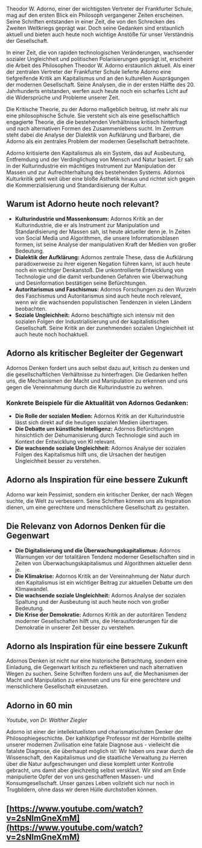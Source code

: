 Theodor W. Adorno, einer der wichtigsten Vertreter der Frankfurter Schule, mag auf den ersten Blick ein Philosoph vergangener Zeiten erscheinen. Seine Schriften entstanden in einer Zeit, die von den Schrecken des Zweiten Weltkriegs geprägt war. Doch seine Gedanken sind erstaunlich aktuell und bieten auch heute noch wichtige Anstöße für unser Verständnis der Gesellschaft.

In einer Zeit, die von rapiden technologischen Veränderungen, wachsender sozialer Ungleichheit und politischen Polarisierungen geprägt ist, erscheint die Arbeit des Philosophen Theodor W. Adorno erstaunlich aktuell. Als einer der zentralen Vertreter der Frankfurter Schule lieferte Adorno eine tiefgreifende Kritik am Kapitalismus und an den kulturellen Ausprägungen der modernen Gesellschaft. Seine Analysen, die in der ersten Hälfte des 20\. Jahrhunderts entstanden, werfen auch heute noch ein scharfes Licht auf die Widersprüche und Probleme unserer Zeit.

Die Kritische Theorie, zu der Adorno maßgeblich beitrug, ist mehr als nur eine philosophische Schule. Sie versteht sich als eine gesellschaftlich engagierte Theorie, die die bestehenden Verhältnisse kritisch hinterfragt und nach alternativen Formen des Zusammenlebens sucht. Im Zentrum steht dabei die Analyse der Dialektik von Aufklärung und Barbarei, die Adorno als ein zentrales Problem der modernen Gesellschaft betrachtete.

Adorno kritisierte den Kapitalismus als ein System, das auf Ausbeutung, Entfremdung und der Verdinglichung von Mensch und Natur basiert. Er sah in der Kulturindustrie ein mächtiges Instrument zur Manipulation der Massen und zur Aufrechterhaltung des bestehenden Systems. Adornos Kulturkritik geht weit über eine bloße Ästhetik hinaus und richtet sich gegen die Kommerzialisierung und Standardisierung der Kultur.

## Warum ist Adorno heute noch relevant?

* **Kulturindustrie und Massenkonsum:** Adornos Kritik an der Kulturindustrie, die er als Instrument zur Manipulation und Standardisierung der Massen sah, ist heute aktueller denn je. In Zeiten von Social Media und Algorithmen, die unsere Informationsblasen formen, ist seine Analyse der manipulativen Kraft der Medien von großer Bedeutung.  
* **Dialektik der Aufklärung:** Adornos zentrale These, dass die Aufklärung paradoxerweise zu ihrer eigenen Negation führen kann, ist auch heute noch ein wichtiger Denkanstoß. Die unkontrollierte Entwicklung von Technologie und die damit verbundenen Gefahren wie Überwachung und Desinformation bestätigen seine Befürchtungen.  
* **Autoritarismus und Faschismus:** Adornos Forschungen zu den Wurzeln des Faschismus und Autoritarismus sind auch heute noch relevant, wenn wir die wachsenden populistischen Tendenzen in vielen Ländern beobachten.  
* **Soziale Ungleichheit:** Adorno beschäftigte sich intensiv mit den sozialen Folgen der Industrialisierung und der kapitalistischen Gesellschaft. Seine Kritik an der zunehmenden sozialen Ungleichheit ist auch heute noch hochaktuell.

## Adorno als kritischer Begleiter der Gegenwart

Adornos Denken fordert uns auch selbst dazu auf, kritisch zu denken und die gesellschaftlichen Verhältnisse zu hinterfragen. Die Gedanken  helfen uns, die Mechanismen der Macht und Manipulation zu erkennen und uns gegen die Vereinnahmung durch die Kulturindustrie zu wehren.

### Konkrete Beispiele für die Aktualität von Adornos Gedanken:

* **Die Rolle der sozialen Medien:** Adornos Kritik an der Kulturindustrie lässt sich direkt auf die heutigen sozialen Medien übertragen.  
* **Die Debatte um künstliche Intelligenz:** Adornos Befürchtungen hinsichtlich der Dehumanisierung durch Technologie sind auch im Kontext der Entwicklung von KI relevant.  
* **Die wachsende soziale Ungleichheit:** Adornos Analyse der sozialen Folgen des Kapitalismus hilft uns, die Ursachen der heutigen Ungleichheit besser zu verstehen.

## Adorno als Inspiration für eine bessere Zukunft

Adorno war kein Pessimist, sondern ein kritischer Denker, der nach Wegen suchte, die Welt zu verbessern. Seine Schriften können uns als Inspiration dienen, um eine gerechtere und menschlichere Gesellschaft zu gestalten.

## Die Relevanz von Adornos Denken für die Gegenwart

* **Die Digitalisierung und die Überwachungskapitalismus:** Adornos Warnungen vor der totalitären Tendenz moderner Gesellschaften sind in Zeiten von Überwachungskapitalismus und Algorithmen aktueller denn je.  
* **Die Klimakrise:** Adornos Kritik an der Vereinnahmung der Natur durch den Kapitalismus ist ein wichtiger Beitrag zur aktuellen Debatte um den Klimawandel.  
* **Die wachsende soziale Ungleichheit:** Adornos Analyse der sozialen Spaltung und der Ausbeutung ist auch heute noch von großer Bedeutung.  
* **Die Krise der Demokratie:** Adornos Kritik an der autoritären Tendenz moderner Gesellschaften hilft uns, die Herausforderungen für die Demokratie in unserer Zeit besser zu verstehen.

## Adorno als Inspiration für eine bessere Zukunft

Adornos Denken ist nicht nur eine historische Betrachtung, sondern eine Einladung, die Gegenwart kritisch zu reflektieren und nach alternativen Wegen zu suchen. Seine Schriften fordern uns auf, die Mechanismen der Macht und Manipulation zu erkennen und uns für eine gerechtere und menschlichere Gesellschaft einzusetzen.

## Adorno in 60 min

*Youtube, von Dr. Walther Ziegler*

Adorno ist einer der intellektuellsten und charismatischsten Denker der Philosophiegeschichte. Der kahlköpfige Professor mit der Hornbrille stellte unserer modernen Zivilisation eine fatale Diagnose aus \- vielleicht die fatalste Diagnose, die überhaupt möglich ist: Wir haben uns zwar durch die Wissenschaft, den Kapitalismus und die staatliche Verwaltung zu Herren über die Natur aufgeschwungen und diese komplett unter Kontrolle gebracht, uns damit aber gleichzeitig selbst versklavt. Wir sind am Ende manipulierte Opfer der von uns geschaffenen Massen- und Konsumgesellschaft. Unser ganzes Leben vollzieht sich nur noch in Trugbildern, ohne dass wir deren Hülle durchstoßen können. 

## [https://www.youtube.com/watch?v=2sNlmGneXmM](https://www.youtube.com/watch?v=2sNlmGneXmM)

